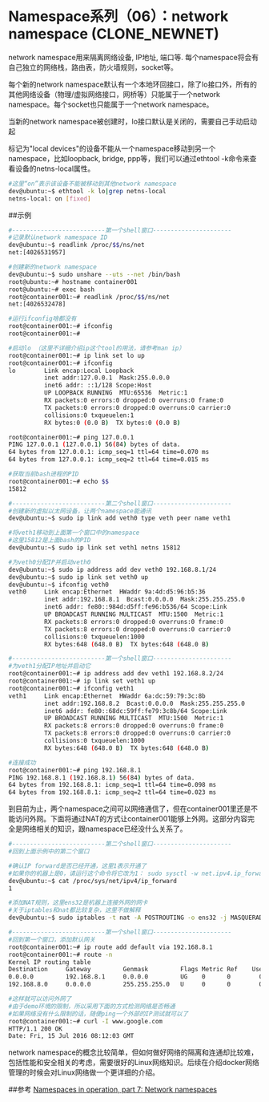# Namespace系列（06）：network namespace (CLONE_NEWNET)
network namespace用来隔离网络设备, IP地址, 端口等. 每个namespace将会有自己独立的网络栈，路由表，防火墙规则，socket等。

每个新的network namespace默认有一个本地环回接口，除了lo接口外，所有的其他网络设备（物理/虚拟网络接口，网桥等）只能属于一个network namespace。每个socket也只能属于一个network namespace。     

当新的network namespace被创建时，lo接口默认是关闭的，需要自己手动启动起

标记为"local devices"的设备不能从一个namespace移动到另一个namespace，比如loopback, bridge, ppp等，我们可以通过ethtool -k命令来查看设备的netns-local属性。
```bash
#这里“on”表示该设备不能被移动到其他network namespace
dev@ubuntu:~$ ethtool -k lo|grep netns-local
netns-local: on [fixed]
```

##示例
```bash
#--------------------------第一个shell窗口----------------------
#记录默认network namespace ID
dev@ubuntu:~$ readlink /proc/$$/ns/net
net:[4026531957]

#创建新的network namespace
dev@ubuntu:~$ sudo unshare --uts --net /bin/bash
root@ubuntu:~# hostname container001
root@ubuntu:~# exec bash
root@container001:~# readlink /proc/$$/ns/net
net:[4026532478]

#运行ifconfig啥都没有
root@container001:~# ifconfig
root@container001:~#

#启动lo （这里不详细介绍ip这个tool的用法，请参考man ip）
root@container001:~# ip link set lo up
root@container001:~# ifconfig
lo        Link encap:Local Loopback
          inet addr:127.0.0.1  Mask:255.0.0.0
          inet6 addr: ::1/128 Scope:Host
          UP LOOPBACK RUNNING  MTU:65536  Metric:1
          RX packets:0 errors:0 dropped:0 overruns:0 frame:0
          TX packets:0 errors:0 dropped:0 overruns:0 carrier:0
          collisions:0 txqueuelen:1
          RX bytes:0 (0.0 B)  TX bytes:0 (0.0 B)

root@container001:~# ping 127.0.0.1
PING 127.0.0.1 (127.0.0.1) 56(84) bytes of data.
64 bytes from 127.0.0.1: icmp_seq=1 ttl=64 time=0.070 ms
64 bytes from 127.0.0.1: icmp_seq=2 ttl=64 time=0.015 ms

#获取当前bash进程的PID
root@container001:~# echo $$
15812

#--------------------------第二个shell窗口----------------------
#创建新的虚拟以太网设备，让两个namespace能通讯
dev@ubuntu:~$ sudo ip link add veth0 type veth peer name veth1

#将veth1移动到上面第一个窗口中的namespace
#这里15812是上面bash的PID
dev@ubuntu:~$ sudo ip link set veth1 netns 15812

#为veth0分配IP并启动veth0
dev@ubuntu:~$ sudo ip address add dev veth0 192.168.8.1/24
dev@ubuntu:~$ sudo ip link set veth0 up
dev@ubuntu:~$ ifconfig veth0
veth0     Link encap:Ethernet  HWaddr 9a:4d:d5:96:b5:36
          inet addr:192.168.8.1  Bcast:0.0.0.0  Mask:255.255.255.0
          inet6 addr: fe80::984d:d5ff:fe96:b536/64 Scope:Link
          UP BROADCAST RUNNING MULTICAST  MTU:1500  Metric:1
          RX packets:8 errors:0 dropped:0 overruns:0 frame:0
          TX packets:8 errors:0 dropped:0 overruns:0 carrier:0
          collisions:0 txqueuelen:1000
          RX bytes:648 (648.0 B)  TX bytes:648 (648.0 B)

#--------------------------第一个shell窗口----------------------
#为veth1分配IP地址并启动它
root@container001:~# ip address add dev veth1 192.168.8.2/24
root@container001:~# ip link set veth1 up
root@container001:~# ifconfig veth1
veth1     Link encap:Ethernet  HWaddr 6a:dc:59:79:3c:8b
          inet addr:192.168.8.2  Bcast:0.0.0.0  Mask:255.255.255.0
          inet6 addr: fe80::68dc:59ff:fe79:3c8b/64 Scope:Link
          UP BROADCAST RUNNING MULTICAST  MTU:1500  Metric:1
          RX packets:8 errors:0 dropped:0 overruns:0 frame:0
          TX packets:8 errors:0 dropped:0 overruns:0 carrier:0
          collisions:0 txqueuelen:1000
          RX bytes:648 (648.0 B)  TX bytes:648 (648.0 B)

#连接成功
root@container001:~# ping 192.168.8.1
PING 192.168.8.1 (192.168.8.1) 56(84) bytes of data.
64 bytes from 192.168.8.1: icmp_seq=1 ttl=64 time=0.098 ms
64 bytes from 192.168.8.1: icmp_seq=2 ttl=64 time=0.023 ms
```

到目前为止，两个namespace之间可以网络通信了，但在container001里还是不能访问外网。下面将通过NAT的方式让container001能够上外网。这部分内容完全是网络相关的知识，跟namespace已经没什么关系了。

```bash
#--------------------------第二个shell窗口----------------------
#回到上面示例中的第二个窗口

#确认IP forward是否已经开通，这里1表示开通了
#如果你的机器上是0，请运行这个命令将它改为1： sudo sysctl -w net.ipv4.ip_forward=1
dev@ubuntu:~$ cat /proc/sys/net/ipv4/ip_forward
1

#添加NAT规则，这里ens32是机器上连接外网的网卡
#关于iptables和nat都比较复杂，这里不做解释
dev@ubuntu:~$ sudo iptables -t nat -A POSTROUTING -o ens32 -j MASQUERADE

#--------------------------第一个shell窗口----------------------
#回到第一个窗口，添加默认网关
root@container001:~# ip route add default via 192.168.8.1
root@container001:~# route -n
Kernel IP routing table
Destination     Gateway         Genmask         Flags Metric Ref    Use Iface
0.0.0.0         192.168.8.1     0.0.0.0         UG    0      0        0 veth1
192.168.8.0     0.0.0.0         255.255.255.0   U     0      0        0 veth1

#这样就可以访问外网了
#由于demo环境的限制，所以采用下面的方式检测网络是否畅通
#如果网络没有什么限制的话，随便ping一个外部的IP测试就可以了
root@container001:~# curl -I www.google.com
HTTP/1.1 200 OK
Date: Fri, 15 Jul 2016 08:12:03 GMT

```

network namespace的概念比较简单，但如何做好网络的隔离和连通却比较难，包括性能和安全相关的考虑，需要很好的Linux网络知识。后续在介绍docker网络管理的时候会对Linux网络做一个更详细的介绍。

##参考
[Namespaces in operation, part 7: Network namespaces](https://lwn.net/Articles/580893/)